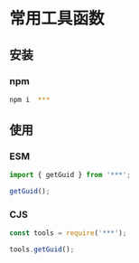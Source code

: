 # 常用工具函数

## 安装

### npm

```bash
npm i  ***
```

## 使用

### ESM

```js
import { getGuid } from '***';

getGuid();
```

### CJS

```js
const tools = require('***');

tools.getGuid();
```
